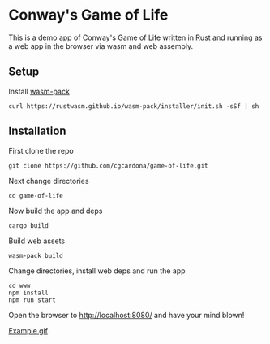 # Conway's Game of Life

This is a demo app of Conway's Game of Life written in Rust and running as a web app in the browser via wasm and web assembly.

## Setup

Install [wasm-pack](https://rustwasm.github.io/wasm-pack/book/)

```
curl https://rustwasm.github.io/wasm-pack/installer/init.sh -sSf | sh
```

## Installation

First clone the repo

```
git clone https://github.com/cgcardona/game-of-life.git
```

Next change directories

```
cd game-of-life
```

Now build the app and deps

```
cargo build
```

Build web assets

```
wasm-pack build
```

Change directories, install web deps and run the app

```
cd www
npm install
npm run start
```

Open the browser to [http://localhost:8080/](http://localhost:8080/) and have your mind blown!

[Example gif](https://i.imgur.com/94uQuHT.mp4)

